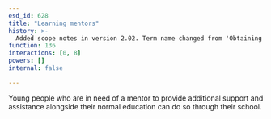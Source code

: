 ```yaml
---
esd_id: 628
title: "Learning mentors"
history: >-
  Added scope notes in version 2.02. Term name changed from 'Obtaining a mentor' to 'Schools - mentors' in version 3.00. Name changed to 'Learning mentors' in version 4.00.
function: 136
interactions: [0, 8]
powers: []
internal: false

---
```


Young people who are in need of a mentor to provide additional support and assistance alongside their normal education can do so through their school.

